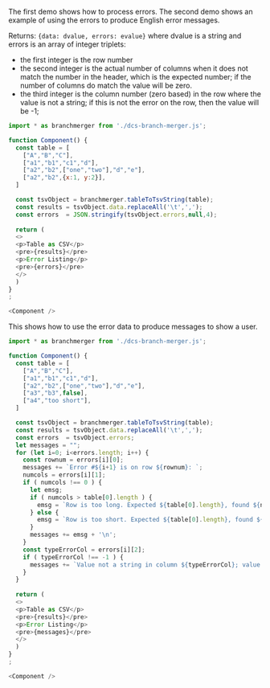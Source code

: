 The first demo shows how to process errors.
The second demo shows an example of using the errors to produce 
English error messages.

Returns: 
`{data: dvalue, errors: evalue}`
where dvalue is a string and errors is an array of integer triplets:
- the first integer is the row number
- the second integer is the actual number of columns 
  when it does not match the number in the header, 
  which is the expected number; 
  if the number of columns do match the value will be zero.
- the third integer is the column number (zero based) 
  in the row where the value is not a string;
  if this is not the error on the row, then the value will be -1;


```js
import * as branchmerger from './dcs-branch-merger.js';

function Component() {
  const table = [
    ["A","B","C"],
    ["a1","b1","c1","d"],
    ["a2","b2",["one","two"],"d","e"],
    ["a2","b2",{x:1, y:2}],
  ]

  const tsvObject = branchmerger.tableToTsvString(table);
  const results = tsvObject.data.replaceAll('\t',',');
  const errors  = JSON.stringify(tsvObject.errors,null,4);
  
  return (
  <>
  <p>Table as CSV</p>
  <pre>{results}</pre>
  <p>Error Listing</p>
  <pre>{errors}</pre>
  </>
  )
}
;

<Component />
```


This shows how to use the error data to produce messages
to show a user.

```js
import * as branchmerger from './dcs-branch-merger.js';

function Component() {
  const table = [
    ["A","B","C"],
    ["a1","b1","c1","d"],
    ["a2","b2",["one","two"],"d","e"],
    ["a3","b3",false],
    ["a4","too short"],
  ]

  const tsvObject = branchmerger.tableToTsvString(table);
  const results = tsvObject.data.replaceAll('\t',',');
  const errors  = tsvObject.errors;
  let messages = "";
  for (let i=0; i<errors.length; i++) {
    const rownum = errors[i][0];
    messages += `Error #${i+1} is on row ${rownum}: `;
    numcols = errors[i][1];
    if ( numcols !== 0 ) {
      let emsg;
      if ( numcols > table[0].length ) {
        emsg = `Row is too long. Expected ${table[0].length}, found ${numcols}`;
      } else {
        emsg = `Row is too short. Expected ${table[0].length}, found ${numcols}`;
      }
      messages += emsg + '\n';
    }
    const typeErrorCol = errors[i][2];
    if ( typeErrorCol !== -1 ) {
      messages += `Value not a string in column ${typeErrorCol}; value type is ${typeof(table[rownum][typeErrorCol])}\n`
    }
  }
  
  return (
  <>
  <p>Table as CSV</p>
  <pre>{results}</pre>
  <p>Error Listing</p>
  <pre>{messages}</pre>
  </>
  )
}
;

<Component />
```